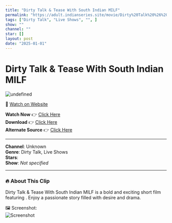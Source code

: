```yaml
---
title: "Dirty Talk & Tease With South Indian MILF"
permalink: "https://adult.indianseries.site/movie/Dirty%20Talk%20%26%20Tease%20With%20South%20Indian%20MILF"
tags: ["Dirty Talk", "Live Shows", "", ]
show: ""
channel: ""
star: []
layout: post
date: "2025-01-01"
---
```


# Dirty Talk & Tease With South Indian MILF

![undefined](https://desisins.com/wp-content/uploads/2024/08/South-Indian-MILF-Dirty-Talk-and-Tease-DesiSins.com_.jpg)

🔗 [Watch on Website](https://adult.indianseries.site/movie/Dirty%20Talk%20%26%20Tease%20With%20South%20Indian%20MILF)

**Watch Now** 👉 [Click Here](https://adult.indianseries.site/movie/Dirty%20Talk%20%26%20Tease%20With%20South%20Indian%20MILF)  
**Download** 👉 [Click Here](https://adult.indianseries.site/movie/Dirty%20Talk%20%26%20Tease%20With%20South%20Indian%20MILF)  
**Alternate Source** 👉 [Click Here](https://adult.indianseries.site/movie/Dirty%20Talk%20%26%20Tease%20With%20South%20Indian%20MILF)

---

**Channel**: Unknown  
**Genre**: Dirty Talk, Live Shows  
**Stars**:   
**Show**: *Not specified*

---

### 🔥 About This Clip

Dirty Talk & Tease With South Indian MILF is a bold and exciting short film featuring . Enjoy a passionate story filled with desire and drama.
 
🖼️ Screenshot:  
![Screenshot](https://desisins.com/wp-content/uploads/2024/08/South-Indian-MILF-Dirty-Talk-and-Tease-DesiSins.com_.jpg)
